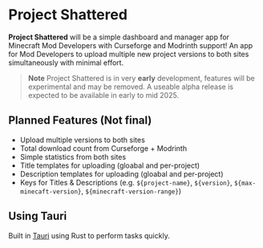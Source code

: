 # Project Shattered

**Project Shattered** will be a simple dashboard and manager app for Minecraft Mod Developers with Curseforge and Modrinth support! An app for Mod Developers to upload multiple new project versions to both sites simultaneously with minimal effort. 

> **Note**
> Project Shattered is in very **early** development, features will be experimental and may be removed. A useable alpha release is expected to be available in early to mid 2025. 

## Planned Features (Not final)

- Upload multiple versions to both sites
- Total download count from Curseforge + Modrinth
- Simple statistics from both sites
- Title templates for uploading (gloabal and per-project)
- Description templates for uploading (gloabal and per-project)
- Keys for Titles & Descriptions (e.g. `${project-name}`, `${version}`, `${max-minecaft-version}`, `${minecraft-version-range}`)


## Using Tauri

Built in [Tauri](https://v2.tauri.app/) using Rust to perform tasks quickly.